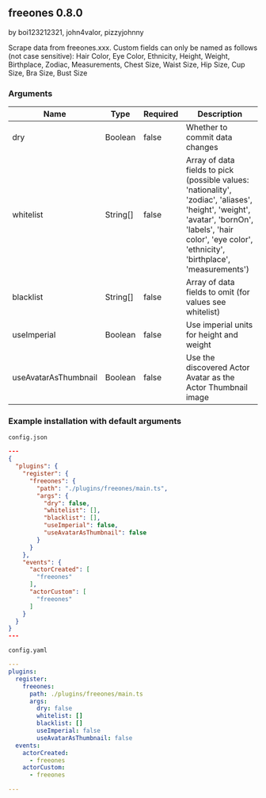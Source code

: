## freeones 0.8.0

by boi123212321, john4valor, pizzyjohnny

Scrape data from freeones.xxx. Custom fields can only be named as follows (not case sensitive): Hair Color, Eye Color, Ethnicity, Height, Weight, Birthplace, Zodiac, Measurements, Chest Size, Waist Size, Hip Size, Cup Size, Bra Size, Bust Size

### Arguments

| Name                 | Type     | Required | Description                                                                                                                                                                                                |
| -------------------- | -------- | -------- | ---------------------------------------------------------------------------------------------------------------------------------------------------------------------------------------------------------- |
| dry                  | Boolean  | false    | Whether to commit data changes                                                                                                                                                                             |
| whitelist            | String[] | false    | Array of data fields to pick (possible values: 'nationality', 'zodiac', 'aliases', 'height', 'weight', 'avatar', 'bornOn', 'labels', 'hair color', 'eye color', 'ethnicity', 'birthplace', 'measurements') |
| blacklist            | String[] | false    | Array of data fields to omit (for values see whitelist)                                                                                                                                                    |
| useImperial          | Boolean  | false    | Use imperial units for height and weight                                                                                                                                                                   |
| useAvatarAsThumbnail | Boolean  | false    | Use the discovered Actor Avatar as the Actor Thumbnail image                                                                                                                                               |

### Example installation with default arguments

`config.json`
```json
---
{
  "plugins": {
    "register": {
      "freeones": {
        "path": "./plugins/freeones/main.ts",
        "args": {
          "dry": false,
          "whitelist": [],
          "blacklist": [],
          "useImperial": false,
          "useAvatarAsThumbnail": false
        }
      }
    },
    "events": {
      "actorCreated": [
        "freeones"
      ],
      "actorCustom": [
        "freeones"
      ]
    }
  }
}
---
```

`config.yaml`
```yaml
---
plugins:
  register:
    freeones:
      path: ./plugins/freeones/main.ts
      args:
        dry: false
        whitelist: []
        blacklist: []
        useImperial: false
        useAvatarAsThumbnail: false
  events:
    actorCreated:
      - freeones
    actorCustom:
      - freeones

---
```
